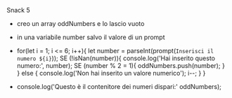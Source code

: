Snack 5

<!-- Crea un array vuoto. -->

- creo un array oddNumbers e lo lascio vuoto

<!-- Chiedi per 6 volte all’utente di inserire un numero, -->

- in una variabile number salvo il valore di un prompt

- for(let i = 1; i <= 6; i++){
    let number = parseInt(prompt(`Inserisci il numero ${i}`));
    SE (!isNan(number)){
        console.log('Hai inserito questo numero:', number);
       <!-- Se è dispari inseriscilo nell’array. -->
        SE (number % 2 = 1){
            oddNumbers.push(number);
        } 
    } else {
        console.log('Non hai inserito un valore numerico');
        i--;
    }
}

<!-- Stampa in console l'array risultante. -->

- console.log('Questo è il contenitore dei numeri dispari:' oddNumbers);